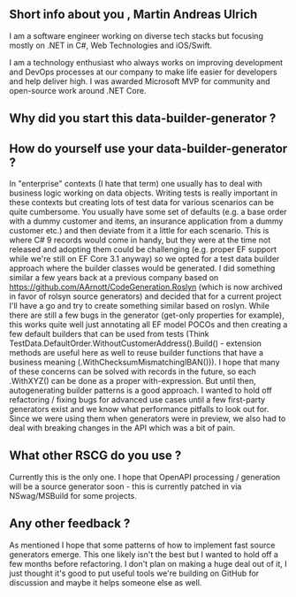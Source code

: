 ## Short info about you ,  Martin Andreas Ulrich

I am a software engineer working on diverse tech stacks but focusing mostly on .NET in C#, Web Technologies and iOS/Swift.

I am a technology enthusiast who always works on improving development and DevOps processes at our company to make life easier for developers and help deliver high. I was awarded Microsoft MVP for community and open-source work around .NET Core.

## Why did you start this data-builder-generator  ?
## How do yourself use your data-builder-generator  ?

In "enterprise" contexts (I hate that term) one usually has to deal with business logic working on data objects. Writing tests is really important in these contexts but creating lots of test data for various scenarios can be quite cumbersome. You usually have some set of defaults (e.g. a base order with a dummy customer and items, an insurance application from a dummy customer etc.) and then deviate from it a little for each scenario.
This is where C# 9 records would come in handy, but they were at the time not released and adopting them could be challenging (e.g. proper EF support while we're still on EF Core 3.1 anyway) so we opted for a test data builder approach where the builder classes would be generated. I did something similar a few years back at a previous company based on https://github.com/AArnott/CodeGeneration.Roslyn (which is now archived in favor of rolsyn source generators) and decided that for a current project I'll have a go and try to create something similar based on roslyn.
While there are still a few bugs in the generator (get-only properties for example), this works quite well just annotating all EF model POCOs and then creating a few default builders that can be used from tests (Think TestData.DefaultOrder.WithoutCustomerAddress().Build() - extension methods are useful here as well to reuse builder functions that have a business meaning (.WithChecksumMismatchingIBAN())).
I hope that many of these concerns can be solved with records in the future, so each .WithXYZ() can be done as a proper with-expression. But until then, autogenerating builder patterns is a good approach.
I wanted to hold off refactoring / fixing bugs for advanced use cases until a few first-party generators exist and we know what performance pitfalls to look out for. Since we were using them when generators were in preview, we also had to deal with breaking changes in the API which was a bit of pain.

## What other RSCG do you use ?

Currently this is the only one. I hope that OpenAPI processing / generation will be a source generator soon - this is currently patched in via NSwag/MSBuild for some projects.


## Any other feedback ?

As mentioned I hope that some patterns of how to implement fast source generators emerge. This one likely isn't the best but I wanted to hold off a few months before refactoring. I don't plan on making a huge deal out of it, I just thought it's good to put useful tools we're building on GitHub for discussion and maybe it helps someone else as well.